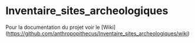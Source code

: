 # Inventaire_sites_archeologiques
Pour la documentation du projet voir le [Wiki] (https://github.com/anthropopithecus/Inventaire_sites_archeologiques/wiki)
